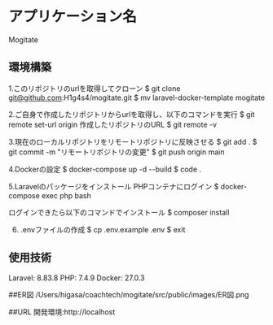 # アプリケーション名
Mogitate

## 環境構築
1.このリポジトリのurlを取得してクローン
$ git clone git@github.com:H1g4s4/mogitate.git
$ mv laravel-docker-template mogitate

2.ご自身で作成したリポジトリからurlを取得し、以下のコマンドを実行
$ git remote set-url origin 作成したリポジトリのURL
$ git remote -v

3.現在のローカルリポジトリをリモートリポジトリに反映させる
$ git add .
$ git commit -m "リモートリポジトリの変更"
$ git push origin main

4.Dockerの設定
$ docker-compose up -d --build
$ code .

5.Laravelのパッケージをインストール
PHPコンテナにログイン
$ docker-compose exec php bash

ログインできたら以下のコマンドでインストール
$ composer install

6. .envファイルの作成
$ cp .env.example .env
$ exit

## 使用技術
Laravel: 8.83.8
PHP: 7.4.9
Docker: 27.0.3

##ER図
/Users/higasa/coachtech/mogitate/src/public/images/ER図.png

##URL
開発環境:http://localhost
